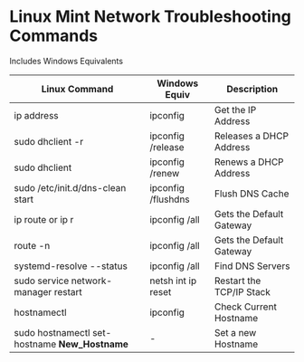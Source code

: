 # Linux Mint Network Troubleshooting Commands

Includes Windows Equivalents 

| Linux Command | Windows Equiv | Description |
| ------------- | ------------- | ----------- |
| ip address | ipconfig | Get the IP Address |
| sudo dhclient -r | ipconfig /release | Releases a DHCP Address |
| sudo dhclient | ipconfig /renew | Renews a DHCP Address |
| sudo /etc/init.d/dns-clean start | ipconfig /flushdns | Flush DNS Cache |
| ip route or ip r | ipconfig /all | Gets the Default Gateway |
| route -n | ipconfig /all | Gets the Default Gateway |
| systemd-resolve --status | ipconfig /all | Find DNS Servers|
| sudo service network-manager restart | netsh int ip reset | Restart the TCP/IP Stack
| hostnamectl | ipconfig | Check Current Hostname |
| sudo hostnamectl set-hostname **New_Hostname** | - | Set a new Hostname |
